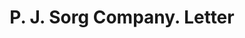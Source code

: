 ---
doi: 10.7916/D8FJ3TXR
date_other: '1890'
date_other_textual: 1890-1899
form: correspondence
genre:
- Letters (correspondence)
name:
- P. J. Sorg Company
object_in_context_url: https://biggert.cul.columbia.edu/items/view/ave_biggert_01314
subject_hierarchical_geographic:
- Middletown, Ohio, United States
subject_name:
- P. J. Sorg Company
title: P. J. Sorg Company. Letter
sort_title: P. J. Sorg Company. Letter
call_number: ave_biggert_01314
coordinates:
- 39.5,-84.38333333333334
pid: ave_biggert_01314
identifiers: ave_biggert_01314
permalink: /biggert/ave_biggert_01314/
layout: iiif-image-page
---